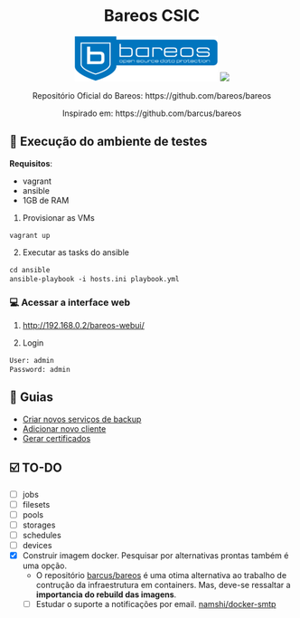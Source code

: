 <h1 align="center">Bareos CSIC</h1>

<p align="center">
  <img src="https://raw.githubusercontent.com/bareos/bareos/master/webui/public/img/bareos.png" height="80">
  <img src="https://csirt.ufpa.br/images/ctic1112.png" height="80">
</p>

<p align="center">Repositório Oficial do Bareos: https://github.com/bareos/bareos</p>
<p align="center">Inspirado em: https://github.com/barcus/bareos</p>

## :rocket: Execução do ambiente de testes

**Requisitos**:

- vagrant
- ansible
- 1GB de RAM

1. Provisionar as VMs

```
vagrant up
````
2. Executar as tasks do ansible

```
cd ansible
ansible-playbook -i hosts.ini playbook.yml
```

### :computer: Acessar a interface web

1. http://192.168.0.2/bareos-webui/

2. Login

```
User: admin
Password: admin
```

## :compass: Guias

- [Criar novos serviços de backup](./CRIAR-NOVOS-BACKUPS.md)
- [Adicionar novo cliente](./ADICIONAR-NOVO-CLIENTE.md)
- [Gerar certificados](./GERAR-CERTIFICADOS-TLS.md)

## :ballot_box_with_check: TO-DO

- [ ] jobs
- [ ] filesets
- [ ] pools
- [ ] storages
- [ ] schedules
- [ ] devices
- [x] Construir imagem docker. Pesquisar por alternativas prontas também é uma opção.
  - O repositório [barcus/bareos](https://github.com/barcus/bareos) é uma otima alternativa ao trabalho de contrução da infraestrutura em containers. Mas, deve-se ressaltar a **importancia do rebuild das imagens**.
  - [ ] Estudar o suporte a notificações por email. [namshi/docker-smtp](https://github.com/namshi/docker-smtp)
